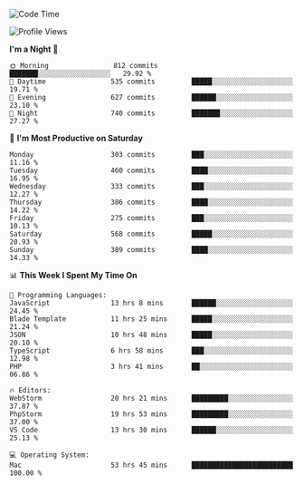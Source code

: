 <!--START_SECTION:waka-->
![Code Time](http://img.shields.io/badge/Code%20Time-1%2C820%20hrs%2056%20mins-blue)

![Profile Views](http://img.shields.io/badge/Profile%20Views-12-blue)

**I'm a Night 🦉** 

```text
🌞 Morning                812 commits         ███████░░░░░░░░░░░░░░░░░░   29.92 % 
🌆 Daytime                535 commits         █████░░░░░░░░░░░░░░░░░░░░   19.71 % 
🌃 Evening                627 commits         ██████░░░░░░░░░░░░░░░░░░░   23.10 % 
🌙 Night                  740 commits         ███████░░░░░░░░░░░░░░░░░░   27.27 % 
```
📅 **I'm Most Productive on Saturday** 

```text
Monday                   303 commits         ███░░░░░░░░░░░░░░░░░░░░░░   11.16 % 
Tuesday                  460 commits         ████░░░░░░░░░░░░░░░░░░░░░   16.95 % 
Wednesday                333 commits         ███░░░░░░░░░░░░░░░░░░░░░░   12.27 % 
Thursday                 386 commits         ████░░░░░░░░░░░░░░░░░░░░░   14.22 % 
Friday                   275 commits         ███░░░░░░░░░░░░░░░░░░░░░░   10.13 % 
Saturday                 568 commits         █████░░░░░░░░░░░░░░░░░░░░   20.93 % 
Sunday                   389 commits         ████░░░░░░░░░░░░░░░░░░░░░   14.33 % 
```


📊 **This Week I Spent My Time On** 

```text
💬 Programming Languages: 
JavaScript               13 hrs 8 mins       ██████░░░░░░░░░░░░░░░░░░░   24.45 % 
Blade Template           11 hrs 25 mins      █████░░░░░░░░░░░░░░░░░░░░   21.24 % 
JSON                     10 hrs 48 mins      █████░░░░░░░░░░░░░░░░░░░░   20.10 % 
TypeScript               6 hrs 58 mins       ███░░░░░░░░░░░░░░░░░░░░░░   12.98 % 
PHP                      3 hrs 41 mins       ██░░░░░░░░░░░░░░░░░░░░░░░   06.86 % 

🔥 Editors: 
WebStorm                 20 hrs 21 mins      █████████░░░░░░░░░░░░░░░░   37.87 % 
PhpStorm                 19 hrs 53 mins      █████████░░░░░░░░░░░░░░░░   37.00 % 
VS Code                  13 hrs 30 mins      ██████░░░░░░░░░░░░░░░░░░░   25.13 % 

💻 Operating System: 
Mac                      53 hrs 45 mins      █████████████████████████   100.00 % 
```


<!--END_SECTION:waka-->
